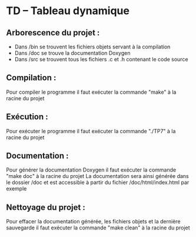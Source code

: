 # TD – Tableau dynamique

## Arborescence du projet :
- Dans /bin se trouvent les fichiers objets servant à la compilation
- Dans /doc se trouve la documentation Doxygen
- Dans /src se trouvent tous les fichiers .c et .h contenant le code source

## Compilation :
  Pour compiler le programme il faut exécuter la commande "make" à la racine du projet

## Exécution :
  Pour exécuter le programme il faut exécuter la commande "./TP7" à la racine du projet

## Documentation :
  Pour générer la documentation Doxygen il faut exécuter la commande "make doc" à la racine du projet
  La documentation sera ainsi générée dans le dossier /doc et est accessible à partir du fichier /doc/html/index.html par exemple

## Nettoyage du projet :
  Pour effacer la documentation générée, les fichiers objets et la dernière sauvegarde il faut exécuter la commande "make clean" à la racine du projet

